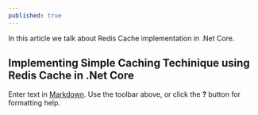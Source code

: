 ```yaml
---
published: true
---
```

In this article we talk about Redis Cache implementation in .Net Core.


## Implementing Simple Caching Techinique using Redis Cache in .Net Core

Enter text in [Markdown](http://daringfireball.net/projects/markdown/). Use the toolbar above, or click the **?** button for formatting help.
